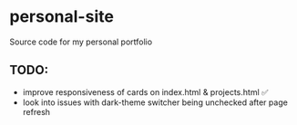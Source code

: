# personal-site
Source code for my personal portfolio


## TODO: 
  * improve responsiveness of cards on index.html & projects.html  ✅
  * look into issues with dark-theme switcher being unchecked after page refresh 

